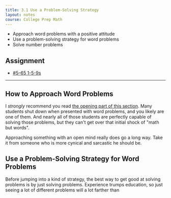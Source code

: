 ```yaml
---
title: 3.1 Use a Problem-Solving Strategy
layout: notes
course: College Prep Math
---
```


- Approach word problems with a positive attitude
- Use a problem-solving strategy for word problems
- Solve number problems

## Assignment

- [#5–65 1-5-9s](https://openstax.org/books/elementary-algebra-2e/pages/3-1-use-a-problem-solving-strategy#fs-id1168344285157)

---

## How to Approach Word Problems

I *strongly* recommend you read [the opening part of this section](C:\Users\wkurzius\GitHub\textbook-notes\openstax-elementary-algebra-2e\3-1-use-a-problem-solving-strategy.md). Many students shut down when presented with word problems, and you likely are one of them. And nearly all of those students are perfectly capable of solving those problems, but they can't get over that initial shock of "math but words".

Approaching something with an open mind really does go a long way. Take it from someone who is more cynical and sarcastic he should be.

## Use a Problem-Solving Strategy for Word Problems

Before jumping into a kind of strategy, the best way to get good at solving problems is by just solving problems. Experience trumps education, so just seeing a lot of different problems will a lot farther than 
